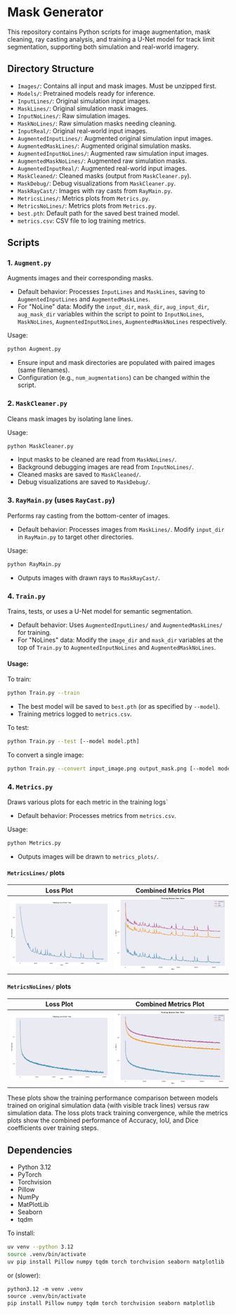 # Mask Generator

This repository contains Python scripts for image augmentation, mask cleaning, ray casting analysis, and training a U-Net model for track limit segmentation, supporting both simulation and real-world imagery.

## Directory Structure

- `Images/`: Contains all input and mask images. Must be unzipped first.
- `Models/`: Pretrained models ready for inference.
- `InputLines/`: Original simulation input images.
- `MaskLines/`: Original simulation mask images.
- `InputNoLines/`: Raw simulation images.
- `MaskNoLines/`: Raw simulation masks needing cleaning.
- `InputReal/`: Original real-world input images.
- `AugmentedInputLines/`: Augmented original simulation input images.
- `AugmentedMaskLines/`: Augmented original simulation masks.
- `AugmentedInputNoLines/`: Augmented raw simulation input images.
- `AugmentedMaskNoLines/`: Augmented raw simulation masks.
- `AugmentedInputReal/`: Augmented real-world input images.
- `MaskCleaned/`: Cleaned masks (output from `MaskCleaner.py`).
- `MaskDebug/`: Debug visualizations from `MaskCleaner.py`.
- `MaskRayCast/`: Images with ray casts from `RayMain.py`.
- `MetricsLines/`: Metrics plots from `Metrics.py`.
- `MetricsNoLines/`: Metrics plots from `Metrics.py`.
- `best.pth`: Default path for the saved best trained model.
- `metrics.csv`: CSV file to log training metrics.

## Scripts

### 1. `Augment.py`

Augments images and their corresponding masks.
- Default behavior: Processes `InputLines` and `MaskLines`, saving to `AugmentedInputLines` and `AugmentedMaskLines`.
- For "NoLine" data: Modify the `input_dir`, `mask_dir`, `aug_input_dir`, `aug_mask_dir` variables within the script to point to `InputNoLines`, `MaskNoLines`, `AugmentedInputNoLines`, `AugmentedMaskNoLines` respectively.

Usage:
```bash
python Augment.py
```
- Ensure input and mask directories are populated with paired images (same filenames).
- Configuration (e.g., `num_augmentations`) can be changed within the script.

### 2. `MaskCleaner.py`

Cleans mask images by isolating lane lines.

Usage:
```bash
python MaskCleaner.py
```
- Input masks to be cleaned are read from `MaskNoLines/`.
- Background debugging images are read from `InputNoLines/`.
- Cleaned masks are saved to `MaskCleaned/`.
- Debug visualizations are saved to `MaskDebug/`.

### 3. `RayMain.py` (uses `RayCast.py`)

Performs ray casting from the bottom-center of images.
- Default behavior: Processes images from `MaskLines/`. Modify `input_dir` in `RayMain.py` to target other directories.

Usage:
```bash
python RayMain.py
```
- Outputs images with drawn rays to `MaskRayCast/`.

### 4. `Train.py`

Trains, tests, or uses a U-Net model for semantic segmentation.
- Default behavior: Uses `AugmentedInputLines/` and `AugmentedMaskLines/` for training.
- For "NoLines" data: Modify the `image_dir` and `mask_dir` variables at the top of `Train.py` to `AugmentedInputNoLines` and `AugmentedMaskNoLines`.

#### Usage:

To train:
```bash
python Train.py --train
```
- The best model will be saved to `best.pth` (or as specified by `--model`).
- Training metrics logged to `metrics.csv`.

To test:
```bash
python Train.py --test [--model model.pth]
```

To convert a single image:
```bash
python Train.py --convert input_image.png output_mask.png [--model model.pth]
```

### 4. `Metrics.py`

Draws various plots for each metric in the training logs`
- Default behavior: Processes metrics from `metrics.csv`.

Usage:
```bash
python Metrics.py
```
- Outputs images will be drawn to `metrics_plots/`.

#### `MetricsLines/` plots

| Loss Plot | Combined Metrics Plot |
|-----------|-----------------------|
| ![Training Loss](MetricsLines/loss_plot.png) | ![Training Metrics](MetricsLines/metrics_plot.png) |

#### `MetricsNoLines/` plots

| Loss Plot | Combined Metrics Plot |
|-----------|-----------------------|
| ![Training Loss](MetricsNoLines/loss_plot.png) | ![Training Metrics](MetricsNoLines/metrics_plot.png) |

These plots show the training performance comparison between models trained on original simulation data (with visible track lines) versus raw simulation data. The loss plots track training convergence, while the metrics plots show the combined performance of Accuracy, IoU, and Dice coefficients over training steps.

## Dependencies

- Python 3.12
- PyTorch
- Torchvision
- Pillow
- NumPy
- MatPlotLib
- Seaborn
- tqdm

To install:
```bash
uv venv --python 3.12
source .venv/bin/activate
uv pip install Pillow numpy tqdm torch torchvision seaborn matplotlib
```
or (slower):
```
python3.12 -m venv .venv
source .venv/bin/activate
pip install Pillow numpy tqdm torch torchvision seaborn matplotlib
```

